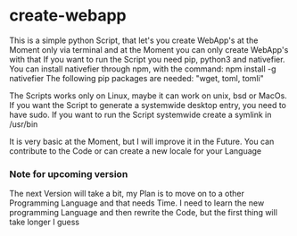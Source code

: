 # create-webapp
This is a simple python Script, that let's you create WebApp's at the Moment only via terminal and at the Moment you can only create WebApp's with that
If you want to run the Script you need pip, python3 and nativefier. You can install nativefier through npm, with the command: npm install -g nativefier
The following pip packages are needed: "wget, toml, tomli"

The Scripts works only on Linux, maybe it can work on unix, bsd or MacOs. If you want the Script to generate a systemwide desktop entry, you need to have sudo.
If you want to run the Script systemwide create a symlink in /usr/bin 

It is very basic at the Moment, but I will improve it in the Future. You can contribute to the Code or can create a new locale for your Language

### Note for upcoming version
The next Version will take a bit, my Plan is to move on to a other Programming Language and that needs Time.
I need to learn the new programming Language and then rewrite the Code, but the first thing will take longer I guess
